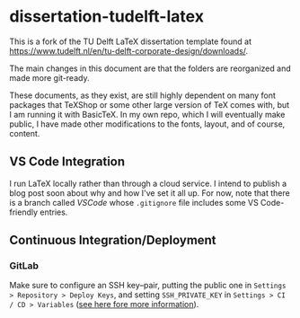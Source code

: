 # dissertation-tudelft-latex

This is a fork of the TU Delft LaTeX dissertation template found at https://www.tudelft.nl/en/tu-delft-corporate-design/downloads/.

The main changes in this document are that the folders are reorganized and made more git-ready.

These documents, as they exist, are still highly dependent on many font packages that TeXShop or some other large version of TeX comes with, but I am running it with BasicTeX. In my own repo, which I will eventually make public, I have made other modifications to the fonts, layout, and of course, content.

## VS Code Integration

I run LaTeX locally rather than through a cloud service. I intend to publish a blog post soon about why and how I've set it all up. For now, note that there is a branch called *VSCode* whose `.gitignore` file includes some VS Code-friendly entries.

## Continuous Integration/Deployment

### GitLab

Make sure to configure an SSH key–pair, putting the public one in `Settings > Repository > Deploy Keys`, and setting `SSH_PRIVATE_KEY` in `Settings > CI / CD > Variables` ([see here fore more information](https://marcosschroh.github.io/posts/autobumping-with-gitlab/)).
